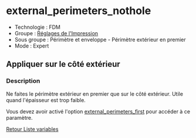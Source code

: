 # external_perimeters_nothole

* Technologie : FDM
* Groupe : [Réglages de l'Impression](../print_settings/print_settings.md)
* Sous groupe : Périmètre et enveloppe - Périmètre extérieur en premier 
* Mode : Expert

##  Appliquer sur le côté extérieur

### Description

Ne faites le périmètre extérieur en premier que sur le côté extérieur.
Utile quand l'épaisseur est trop faible.

Vous devez avoir activé l'option [external_perimeters_first](external_perimeters_first.md) pour accéder à ce paramètre.

[Retour Liste variables](variable_list.md)